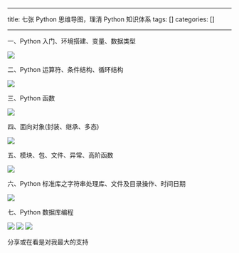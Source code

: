 
--- 
title:  七张 Python 思维导图，理清 Python 知识体系 
tags: []
categories: [] 

---
一、Python 入门、环境搭建、变量、数据类型

<img src="https://imgconvert.csdnimg.cn/aHR0cHM6Ly9tbWJpei5xcGljLmNuL21tYml6X3BuZy9VTGliSGdYSXQzanp3eGZTamFjTGliR0RwUFlBbFFYUzZXdEh1dThEQ2hSaWNpYVNUd0FVTHFiUG5sU3Z0akNqcjFiZlUzQkNURzhJdk9yUlFzZHdQcnJZWncvNjQw?x-oss-process=image/format,png">

二、Python 运算符、条件结构、循环结构

<img src="https://imgconvert.csdnimg.cn/aHR0cHM6Ly9tbWJpei5xcGljLmNuL21tYml6X3BuZy9VTGliSGdYSXQzanp3eGZTamFjTGliR0RwUFlBbFFYUzZXV0J3d0ZpYXNDZVFBUTRMT1ZpYXpZODRNSFJJSWRvTHlpYXJCSExUR3pUb3pvYUVMTlZhY0ZpY3didy82NDA?x-oss-process=image/format,png">

三、Python 函数

<img src="https://imgconvert.csdnimg.cn/aHR0cHM6Ly9tbWJpei5xcGljLmNuL21tYml6X3BuZy9VTGliSGdYSXQzanp3eGZTamFjTGliR0RwUFlBbFFYUzZXYjIwcjRta0NNZUFTb3BMam9nMk5uV2h4TjZDWXEwd1dDaWF5SzA4eGljNW5RcHhaa0locllFWGcvNjQw?x-oss-process=image/format,png">

四、面向对象(封装、继承、多态)

<img src="https://imgconvert.csdnimg.cn/aHR0cHM6Ly9tbWJpei5xcGljLmNuL21tYml6X3BuZy9VTGliSGdYSXQzanp3eGZTamFjTGliR0RwUFlBbFFYUzZXcEJFcU02SDdpY0loSlZWWjNWalN6ZDNqWVJNd0lPNGljeExqeVg2OENhUzVUcDYwMktnaWE5Rmd3LzY0MA?x-oss-process=image/format,png">

五、模块、包、文件、异常、高阶函数

<img src="https://imgconvert.csdnimg.cn/aHR0cHM6Ly9tbWJpei5xcGljLmNuL21tYml6X3BuZy9VTGliSGdYSXQzanp3eGZTamFjTGliR0RwUFlBbFFYUzZXb3ZzRGoyb1FTUjFUdHVSSUZ4RVdJdHBuQ3FjRGRpYUlYanh4cUlZbWliV1NpY0w5a0RmcExmWEl3LzY0MA?x-oss-process=image/format,png">

六、Python 标准库之字符串处理库、文件及目录操作、时间日期

<img src="https://imgconvert.csdnimg.cn/aHR0cHM6Ly9tbWJpei5xcGljLmNuL21tYml6X3BuZy9VTGliSGdYSXQzanp3eGZTamFjTGliR0RwUFlBbFFYUzZXaWJmQzE4WkdBMXBIcXRxZlRUNmlia1lxMEtXcUVlSmoyMVZhS25XV3B5dXI4YzB1MHBKaWN6aGdBLzY0MA?x-oss-process=image/format,png">

七、Python 数据库编程

<img src="https://imgconvert.csdnimg.cn/aHR0cHM6Ly9tbWJpei5xcGljLmNuL21tYml6X3BuZy9VTGliSGdYSXQzanp3eGZTamFjTGliR0RwUFlBbFFYUzZXaHdReHJoMzJXUUtIdDZYVHpTMXlVRXdzeE1SbkV5VmxrUnl0T2lidkxRdzBkYkZaTHdrSktxZy82NDA?x-oss-process=image/format,png">

<img src="https://imgconvert.csdnimg.cn/aHR0cHM6Ly9tbWJpei5xcGljLmNuL21tYml6X3BuZy9RQjZHNFpvRTE4NGliejlNc2N3YXE5OHcwNXVHQWljMXh0UXZqNWhzTEQ1eFdmcjlIYlhsTDVSTnFRcU1wcnVnNlhqRDdtSTRVY1F2Y3U2NEdHZTI3VDdBLzY0MA?x-oss-process=image/format,png">

<img src="https://imgconvert.csdnimg.cn/aHR0cHM6Ly9tbWJpei5xcGljLmNuL21tYml6X3BuZy9QdlA2cWpVcHZJb24walFiZjlpYVdGcTBMaWJaSVQ0WXJCNGlhd0ZmZE5lQjFJcks0eXhrWVplbnFvWWY2dHc3dElpY0EyMUxNWEFSVzN6bkk5ajU0NmliMzFRLzY0MA?x-oss-process=image/format,png">

分享或在看是对我最大的支持 
